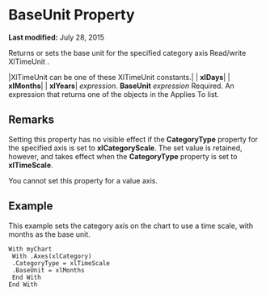 
# BaseUnit Property

 **Last modified:** July 28, 2015

Returns or sets the base unit for the specified category axis Read/write XlTimeUnit .


|XlTimeUnit can be one of these XlTimeUnit constants.|
| **xlDays**|
| **xlMonths**|
| **xlYears**|
 _expression_. **BaseUnit**
 _expression_ Required. An expression that returns one of the objects in the Applies To list.

## Remarks

Setting this property has no visible effect if the  **CategoryType** property for the specified axis is set to **xlCategoryScale**. The set value is retained, however, and takes effect when the  **CategoryType** property is set to **xlTimeScale**.

You cannot set this property for a value axis.


## Example

This example sets the category axis on the chart to use a time scale, with months as the base unit.


```
With myChart 
 With .Axes(xlCategory) 
 .CategoryType = xlTimeScale 
 .BaseUnit = xlMonths 
 End With 
End With
```

